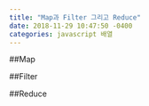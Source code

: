 ```yaml
---
title: "Map과 Filter 그리고 Reduce"
date: 2018-11-29 10:47:50 -0400
categories: javascript 배열
---
```

##Map

##Filter

##Reduce
